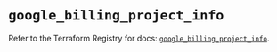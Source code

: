 # `google_billing_project_info`

Refer to the Terraform Registry for docs: [`google_billing_project_info`](https://registry.terraform.io/providers/hashicorp/google/6.49.3/docs/resources/billing_project_info).
